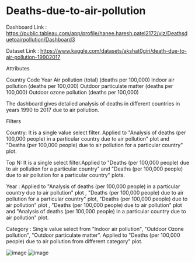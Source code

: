 # Deaths-due-to-air-pollution
Dashboard Link : https://public.tableau.com/app/profile/hanee.haresh.patel2172/viz/Deathsduetoairpollution/Dashboard3

Dataset Link : https://www.kaggle.com/datasets/akshat0giri/death-due-to-air-pollution-19902017

Attributes

Country
Code
Year
Air pollution (total) (deaths per 100,000)
Indoor air pollution (deaths per 100,000)
Outdoor particulate matter (deaths per 100,000)
Outdoor ozone pollution (deaths per 100,000)

The dashboard gives detailed analysis of deaths in different countries in years 1990 to 2017 due to air pollution.


Filters

Country: It is a single value select filter. Applied to "Analysis of deaths (per 100,000 people) in a particular country due to air pollution" plot and "Deaths (per 100,000 people) due to air pollution for  a particular country" plot.

Top N: It is a single select filter.Applied to "Deaths (per 100,000 people) due to air pollution for  a particular country" and "Deaths (per 100,000 people) due to air pollution for  a particular country" plots.

Year : Applied to "Analysis of deaths (per 100,000 people) in a particular country due to air pollution" plot , "Deaths (per 100,000 people) due to air pollution for  a particular country" plot, "Deaths (per 100,000 people) due to air pollution" plot , "Deaths (per 100,000 people) due to air pollution" plot and "Analysis of deaths (per 100,000 people) in a particular country due to air pollution" plot.

Category : Single value select from "Indoor air pollution", "Outdoor Ozone pollution", "Outdoor particulate matter". Applied to "Deaths (per 100,000 people) due to air pollution from different category" plot.

![image](https://user-images.githubusercontent.com/100784535/182080913-9170916d-94fe-4734-9b98-14c856306050.png)
![image](https://user-images.githubusercontent.com/100784535/182080765-974e88c8-368b-4016-87c1-565140f7e056.png)
